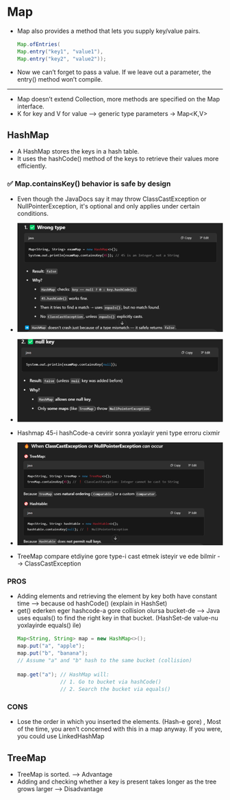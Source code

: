 # Map
- Map also provides a method that lets you supply key/value pairs.
  ```java
  Map.ofEntries(
  Map.entry("key1", "value1"),
  Map.entry("key2", "value2"));
  ```
- Now we can’t forget to pass a value. If we leave out a parameter, the entry() method won’t compile.
---
- Map doesn’t extend Collection, more methods are specified on the Map interface.
-  K for key and V for value --> generic type parameters -> Map<K,V>

## HashMap
- A HashMap stores the keys in a hash table.
- It uses the hashCode() method of the keys to retrieve their values more efficiently.

### ✅ Map.containsKey() behavior is safe by design
- Even though the JavaDocs say it may throw ClassCastException or NullPointerException, it's optional and only applies under certain conditions.

- ![img.png](img.png)
- ![img_1.png](img_1.png)
- Hashmap 45-i hashCode-a cevirir sonra yoxlayir yeni type erroru cixmir

- ![img_2.png](img_2.png)
- TreeMap compare etdiyine gore type-i cast etmek isteyir ve ede bilmir --> ClassCastException


### PROS
- Adding elements and retrieving the element by key both have constant time --> because od hashCode() (explain in HashSet)
- get() ederken eger hashcode-a gore collision olursa bucket-de --> Java uses equals() to find the right key in that bucket. (HashSet-de value-nu yoxlayirde equals() ile)
    ```java
    Map<String, String> map = new HashMap<>();
    map.put("a", "apple");
    map.put("b", "banana");
    // Assume "a" and "b" hash to the same bucket (collision)
    
    map.get("a"); // HashMap will:
                  // 1. Go to bucket via hashCode()
                  // 2. Search the bucket via equals()
    ```
### CONS
- Lose the order in which you inserted the elements. (Hash-e gore) , Most of the time, you aren’t concerned with this in a map anyway. If you were, you could
  use LinkedHashMap

## TreeMap
- TreeMap is sorted. --> Advantage
- Adding and checking whether a key is present takes longer as the tree grows larger --> Disadvantage